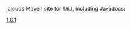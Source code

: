 jclouds Maven site for 1.6.1, including Javadocs:

[1.6.1](http://demobox.github.com/jclouds-maven-site-1.6.1/1.6.1/jclouds-multi/)